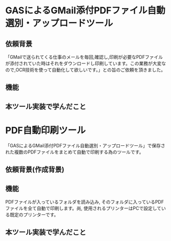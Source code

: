# GASによるGMail添付PDFファイル自動選別・アップロードツール
## 依頼背景
「GMailで送られてくる仕事のメールを毎回,確認し,印刷が必要なPDFファイルが添付されていた時はそれをダウンロードし印刷しています。この業務が大変なので,OCR技術を使って自動化して欲しいです。」との旨のご依頼を頂きました。
## 機能

## 本ツール実装で学んだこと

# PDF自動印刷ツール
「GASによるGMail添付PDFファイル自動選別・アップロードツール」で保存された複数のPDFファイルをまとめて自動で印刷する為のツールです。
## 依頼背景(作成背景)

## 機能
PDFファイルが入っているフォルダを読み込み, そのフォルダに入っているPDFファイルを全て自動で印刷します。尚, 使用されるプリンターはPCで設定している既定のプリンターです。
## 本ツール実装で学んだこと
